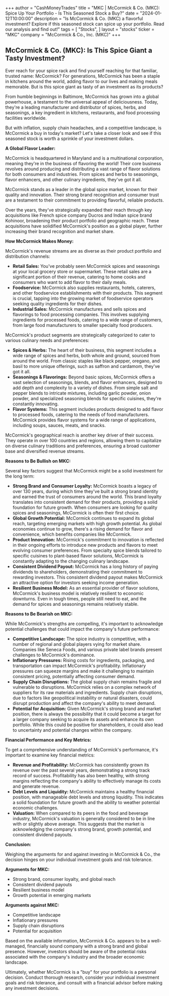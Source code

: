 +++
author = "CashMoneyTrades"
title = "MKC |  McCormick & Co. (MKC): Spice Up Your Portfolio - Is This Seasoned Stock a Buy?"
date = "2024-01-12T10:00:00"
description = "Is McCormick & Co. (MKC) a flavorful investment? Explore if this seasoned stock can spice up your portfolio. Read our analysis and find out!"
tags = [
"Stocks",
]
layout = "stocks"
ticker = "MKC"
company = "McCormick & Co., Inc. (MKC)"
+++
        


## McCormick & Co. (MKC): Is This Spice Giant a Tasty Investment?

Ever reach for your spice rack and find yourself reaching for that familiar, trusted name: McCormick? For generations, McCormick has been a staple in kitchens around the world, adding flavor to our lives and making meals memorable.  But is this spice giant as tasty of an investment as its products?

From humble beginnings in Baltimore, McCormick has grown into a global powerhouse, a testament to the universal appeal of deliciousness.  Today, they're a leading manufacturer and distributor of spices, herbs, and seasonings, a key ingredient in kitchens, restaurants, and food processing facilities worldwide.  

But with inflation, supply chain headaches, and a competitive landscape,  is McCormick a buy in today's market? Let's take a closer look and see if this seasoned stock is worth a sprinkle of your investment dollars.

**A Global Flavor Leader:** 

McCormick is headquartered in Maryland and is a multinational corporation, meaning they're in the business of flavoring the world! Their core business revolves around producing and distributing a vast range of flavor solutions for both consumers and industries.  From spices and herbs to seasonings, flavor enhancers, and other culinary ingredients, they've got it all.

McCormick stands as a leader in the global spice market, known for their quality and innovation.  Their strong brand recognition and consumer trust are a testament to their commitment to providing flavorful, reliable products.  

Over the years, they've strategically expanded their reach through key acquisitions like French spice company Ducros and Indian spice brand Kohinoor, broadening their product portfolio and geographic reach. These acquisitions have solidified McCormick's position as a global player, further increasing their brand recognition and market share.

**How McCormick Makes Money:**

McCormick's revenue streams are as diverse as their product portfolio and distribution channels:

* **Retail Sales:**  You've probably seen McCormick spices and seasonings at your local grocery store or supermarket. These retail sales are a significant portion of their revenue, catering to home cooks and consumers who want to add flavor to their daily meals.
* **Foodservice:**  McCormick also supplies restaurants, hotels, caterers, and other foodservice establishments with their products. This segment is crucial, tapping into the growing market of foodservice operators seeking quality ingredients for their dishes.
* **Industrial Sales:**  McCormick manufactures and sells spices and flavorings to food processing companies.  This involves supplying ingredients for processed foods, catering to a wide range of customers, from large food manufacturers to smaller specialty food producers.

McCormick's product segments are strategically categorized to cater to various culinary needs and preferences:

* **Spices & Herbs:**  The heart of their business, this segment includes a wide range of spices and herbs, both whole and ground, sourced from around the world.  From classic staples like black pepper, oregano, and basil to more unique offerings, such as saffron and cardamom, they've got it all.
* **Seasonings & Flavorings:**  Beyond basic spices, McCormick offers a vast selection of seasonings, blends, and flavor enhancers, designed to add depth and complexity to a variety of dishes. From simple salt and pepper blends to intricate mixtures, including garlic powder, onion powder, and specialized seasoning blends for specific cuisines, they're constantly innovating.
* **Flavor Systems:**  This segment includes products designed to add flavor to processed foods, catering to the needs of food manufacturers. McCormick provides flavor systems for a wide range of applications, including soups, sauces, meats, and snacks.

McCormick's geographical reach is another key driver of their success. They operate in over 100 countries and regions, allowing them to capitalize on diverse culinary traditions and preferences, ensuring a broad customer base and diversified revenue streams.

**Reasons to Be Bullish on MKC:**

Several key factors suggest that McCormick might be a solid investment for the long term:

* **Strong Brand and Consumer Loyalty:**  McCormick boasts a legacy of over 130 years, during which time they've built a strong brand identity and earned the trust of consumers around the world. This brand loyalty translates into consistent demand for their products, providing a solid foundation for future growth.  When consumers are looking for quality spices and seasonings, McCormick is often their first choice.  
* **Global Growth Potential:**  McCormick continues to expand its global reach, targeting emerging markets with high growth potential.  As global economies continue to grow, there's a rising demand for flavor and convenience, which benefits companies like McCormick. 
* **Product Innovation:** McCormick's commitment to innovation is reflected in their ongoing efforts to introduce new products and flavors to meet evolving consumer preferences.  From specialty spice blends tailored to specific cuisines to plant-based flavor solutions, McCormick is constantly adapting to the changing culinary landscape. 
* **Consistent Dividend Payout:**  McCormick has a long history of paying dividends to shareholders, demonstrating their commitment to rewarding investors.  This consistent dividend payout makes McCormick an attractive option for investors seeking income generation. 
* **Resilient Business Model:**  As an essential provider of flavor solutions, McCormick's business model is relatively resilient to economic downturns.  Even in tough times, people still need to eat, and the demand for spices and seasonings remains relatively stable.

**Reasons to Be Bearish on MKC:**

While McCormick's strengths are compelling, it's important to acknowledge potential challenges that could impact the company's future performance:

* **Competitive Landscape:**  The spice industry is competitive, with a number of regional and global players vying for market share.  Companies like  Seneca Foods,  and various private label brands present challenges to McCormick's dominance.  
* **Inflationary Pressures:**  Rising costs for ingredients, packaging, and transportation can impact McCormick's profitability.  Inflationary pressures can squeeze margins and make it challenging to maintain consistent pricing, potentially affecting consumer demand. 
* **Supply Chain Disruptions:**  The global supply chain remains fragile and vulnerable to disruptions.  McCormick relies on a complex network of suppliers for its raw materials and ingredients.  Supply chain disruptions, due to factors like geopolitical instability or natural disasters, could disrupt production and affect the company's ability to meet demand. 
* **Potential for Acquisition:**  Given McCormick's strong brand and market position, there is always the possibility that it could become a target for a larger company seeking to acquire its assets and enhance its own portfolio.  While this could be positive for shareholders, it could also lead to uncertainty and potential changes within the company.

**Financial Performance and Key Metrics:**

To get a comprehensive understanding of McCormick's performance, it's important to examine key financial metrics:

* **Revenue and Profitability:**  McCormick has consistently grown its revenue over the past several years, demonstrating a strong track record of success.  Profitability has also been healthy, with strong margins reflecting the company's ability to effectively manage its costs and generate revenue.  
* **Debt Levels and Liquidity:**  McCormick maintains a healthy financial position, with manageable debt levels and strong liquidity.  This indicates a solid foundation for future growth and the ability to weather potential economic challenges. 
* **Valuation:**  When compared to its peers in the food and beverage industry, McCormick's valuation is generally considered to be in line with or slightly above average. This suggests that the market is acknowledging the company's strong brand, growth potential, and consistent dividend payouts.

**Conclusion:**

Weighing the arguments for and against investing in McCormick & Co., the decision hinges on your individual investment goals and risk tolerance.  

**Arguments for MKC:**

* Strong brand, consumer loyalty, and global reach
* Consistent dividend payouts
* Resilient business model
* Growth potential in emerging markets

**Arguments against MKC:**

* Competitive landscape
* Inflationary pressures
* Supply chain disruptions
* Potential for acquisition

Based on the available information, McCormick & Co. appears to be a well-managed, financially sound company with a strong brand and global presence.  However, investors should be aware of the potential risks associated with the company's industry and the broader economic landscape.

Ultimately, whether McCormick is a "buy" for your portfolio is a personal decision.  Conduct thorough research, consider your individual investment goals and risk tolerance, and consult with a financial advisor before making any investment decisions. 

        